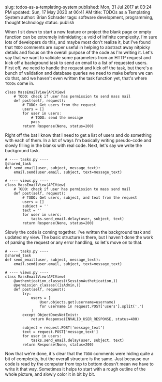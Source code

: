 slug: todos-as-a-templating-system
published: Mon, 31 Jul 2017 at 03:24 PM
updated: Sun, 17 May 2020 at 06:41 AM
title: TODOs as a Templating System
author: Brian Schrader
tags: software development, programming, thought technology
status: publish

When I sit down to start a new feature or project the blank page or empty function can be extremely intimidating; a void of infinite complexity. I'm sure lots of developers do this, and maybe most don't realize it, but I've found that `TODO` comments are super useful in helping to abstract away nitpicky details and focus on the overall purpose of the code as I'm writing it. Let's say that we want to validate some parameters from an HTTP request and kick off a background task to send an email to a list of requested users. First off, we need to handle the request and kick off the task, but there's a bunch of validation and database queries we need to make before we can do that, and we haven't even written the task function yet, that's where `TODOs` come in.

    class MassEmailView(APIView)
        # TODO: check if user has permission to send mass mail
        def post(self, request):
            # TODO: Get users from the request
            users = []
            for user in users:
                # TODO: send the message
                pass
            return Response(None, status=200)

Right off the bat I know that I need to get a list of users and do something with each of them. In a lot of ways I'm basically writing pseudo-code and slowly filling in the blanks with real code. Next, let's say we write the background task.

    # ---- tasks.py ----
    @shared_task
    def send_email(user, subject, message_text):
        email.send(user.email, subject, text=message_text)

    # ---- views.py ----
    class MassEmailView(APIView)
        # TODO: check if user has permission to mass send mail
        def post(self, request):
            # TODO: Get users, subject, and text from the request
            users = []
            subject = ''
            text = ''
            for user in users:
                tasks.send_email.delay(user, subject, text)
            return Response(None, status=200)

Slowly the code is coming together. I've written the background task and updated my view. The basic structure is there, but I haven't done the work of parsing the request or any error handling, so let's move on to that.

    # ---- tasks.py ----
    @shared_task
    def send_email(user, subject, message_text):
        email.send(user.email, subject, text=message_text)

    # ---- views.py ----
    class MassEmailView(APIView)
        @authentication_classes((SessionAuthetication,))
        @permission_classes((IsAdmin,))
        def post(self, request):
            try:
                users = [
                    User.objects.get(username=username)
                    for username in request.POST['users'].split(',')
                ]
            except ObjectDoesNotExist:
                return Response(INVALID_USER_RESPONSE, status=400)

            subject = request.POST['message_text']
            text = request.POST['message_text']
            for user in users:
                tasks.send_email.delay(user, subject, text)
            return Response(None, status=200)

Now that we're done, it's clear that the `TODO` comments were hiding quite a bit of complexity, but the overall structure is the same. Just because our code is read by the computer from top to bottom doesn't mean we have to write it that way. Sometimes it helps to start with a rough outline of the whole picture, and slowly color it in bit by bit.

<link rel="stylesheet" href="https://yandex.st/highlightjs/8.0/styles/default.min.css">
<script src="https://yandex.st/highlightjs/8.0/highlight.min.js"></script>
<script>hljs.initHighlightingOnLoad();</script>


